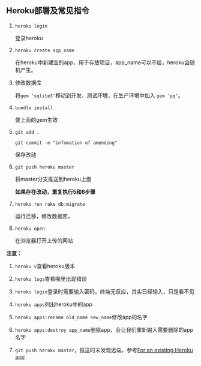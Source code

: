 ## Heroku部署及常见指令

1. `heroku login`

    登录heroku

2. `heroku create app_name`

    在heroku中新建空的app，用于存放项目，app_name可以不给，heroku会随机产生。

3. 修改数据库

    将`gem 'sqlite3'`移动到开发、测试环境，在生产环境中加入 `gem 'pg'`。

4. `bundle install`

    使上面的gem生效

5. `git add .`

    `git commit -m "infomation of amending"`

    保存改动

6. `git push heroku master`

    将master分支推送到heroku上面

    **如果存在改动，重复执行5和6步骤**

7.  `heroku run rake db:migrate`

    运行迁移，修改数据库。

8.  `heroku open`

    在浏览器打开上传的网站

**注意：**

1. `heroku v`查看heroku版本

2. `heroku logs`查看哪里出现错误

3. `heroku login`登录时需要输入密码，终端无反应，其实已经输入，只是看不见

4. `heroku apps`列出heroku中的app

5. `heroku apps:rename old_name new_name`修改app的名字

6. `heroku apps:destroy app_name`删除app，会让我们重新输入需要删除的app名字

7. `git push heroku master`，推送时未发现远端，参考[For an existing Heroku app](https://devcenter.heroku.com/articles/git#creating-a-heroku-remote)


